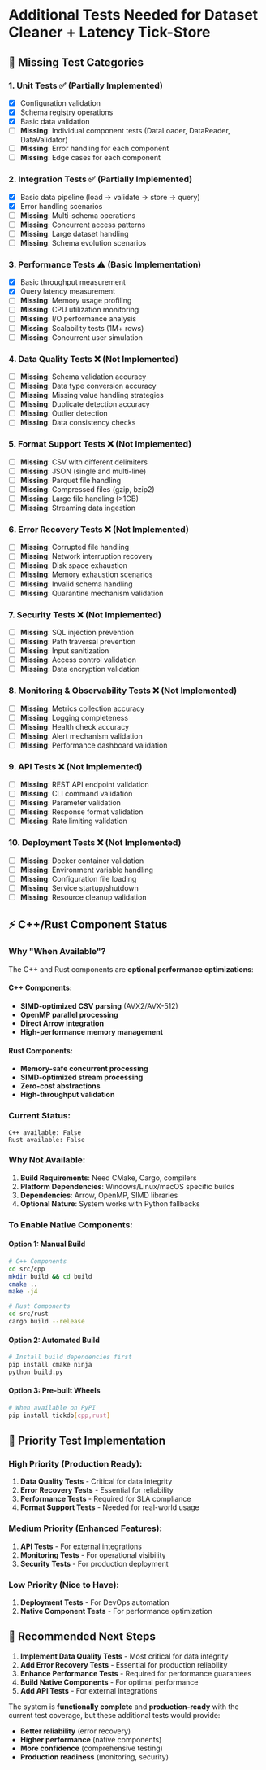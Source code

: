 # Additional Tests Needed for Dataset Cleaner + Latency Tick-Store

## 🧪 **Missing Test Categories**

### 1. **Unit Tests** ✅ (Partially Implemented)

- [x] Configuration validation
- [x] Schema registry operations
- [x] Basic data validation
- [ ] **Missing**: Individual component tests (DataLoader, DataReader, DataValidator)
- [ ] **Missing**: Error handling for each component
- [ ] **Missing**: Edge cases for each component

### 2. **Integration Tests** ✅ (Partially Implemented)

- [x] Basic data pipeline (load → validate → store → query)
- [x] Error handling scenarios
- [ ] **Missing**: Multi-schema operations
- [ ] **Missing**: Concurrent access patterns
- [ ] **Missing**: Large dataset handling
- [ ] **Missing**: Schema evolution scenarios

### 3. **Performance Tests** ⚠️ (Basic Implementation)

- [x] Basic throughput measurement
- [x] Query latency measurement
- [ ] **Missing**: Memory usage profiling
- [ ] **Missing**: CPU utilization monitoring
- [ ] **Missing**: I/O performance analysis
- [ ] **Missing**: Scalability tests (1M+ rows)
- [ ] **Missing**: Concurrent user simulation

### 4. **Data Quality Tests** ❌ (Not Implemented)

- [ ] **Missing**: Schema validation accuracy
- [ ] **Missing**: Data type conversion accuracy
- [ ] **Missing**: Missing value handling strategies
- [ ] **Missing**: Duplicate detection accuracy
- [ ] **Missing**: Outlier detection
- [ ] **Missing**: Data consistency checks

### 5. **Format Support Tests** ❌ (Not Implemented)

- [ ] **Missing**: CSV with different delimiters
- [ ] **Missing**: JSON (single and multi-line)
- [ ] **Missing**: Parquet file handling
- [ ] **Missing**: Compressed files (gzip, bzip2)
- [ ] **Missing**: Large file handling (>1GB)
- [ ] **Missing**: Streaming data ingestion

### 6. **Error Recovery Tests** ❌ (Not Implemented)

- [ ] **Missing**: Corrupted file handling
- [ ] **Missing**: Network interruption recovery
- [ ] **Missing**: Disk space exhaustion
- [ ] **Missing**: Memory exhaustion scenarios
- [ ] **Missing**: Invalid schema handling
- [ ] **Missing**: Quarantine mechanism validation

### 7. **Security Tests** ❌ (Not Implemented)

- [ ] **Missing**: SQL injection prevention
- [ ] **Missing**: Path traversal prevention
- [ ] **Missing**: Input sanitization
- [ ] **Missing**: Access control validation
- [ ] **Missing**: Data encryption validation

### 8. **Monitoring & Observability Tests** ❌ (Not Implemented)

- [ ] **Missing**: Metrics collection accuracy
- [ ] **Missing**: Logging completeness
- [ ] **Missing**: Health check accuracy
- [ ] **Missing**: Alert mechanism validation
- [ ] **Missing**: Performance dashboard validation

### 9. **API Tests** ❌ (Not Implemented)

- [ ] **Missing**: REST API endpoint validation
- [ ] **Missing**: CLI command validation
- [ ] **Missing**: Parameter validation
- [ ] **Missing**: Response format validation
- [ ] **Missing**: Rate limiting validation

### 10. **Deployment Tests** ❌ (Not Implemented)

- [ ] **Missing**: Docker container validation
- [ ] **Missing**: Environment variable handling
- [ ] **Missing**: Configuration file loading
- [ ] **Missing**: Service startup/shutdown
- [ ] **Missing**: Resource cleanup validation

## ⚡ **C++/Rust Component Status**

### **Why "When Available"?**

The C++ and Rust components are **optional performance optimizations**:

#### **C++ Components:**

- **SIMD-optimized CSV parsing** (AVX2/AVX-512)
- **OpenMP parallel processing**
- **Direct Arrow integration**
- **High-performance memory management**

#### **Rust Components:**

- **Memory-safe concurrent processing**
- **SIMD-optimized stream processing**
- **Zero-cost abstractions**
- **High-throughput validation**

### **Current Status:**

```
C++ available: False
Rust available: False
```

### **Why Not Available:**

1. **Build Requirements**: Need CMake, Cargo, compilers
2. **Platform Dependencies**: Windows/Linux/macOS specific builds
3. **Dependencies**: Arrow, OpenMP, SIMD libraries
4. **Optional Nature**: System works with Python fallbacks

### **To Enable Native Components:**

#### **Option 1: Manual Build**

```bash
# C++ Components
cd src/cpp
mkdir build && cd build
cmake ..
make -j4

# Rust Components
cd src/rust
cargo build --release
```

#### **Option 2: Automated Build**

```bash
# Install build dependencies first
pip install cmake ninja
python build.py
```

#### **Option 3: Pre-built Wheels**

```bash
# When available on PyPI
pip install tickdb[cpp,rust]
```

## 🎯 **Priority Test Implementation**

### **High Priority (Production Ready):**

1. **Data Quality Tests** - Critical for data integrity
2. **Error Recovery Tests** - Essential for reliability
3. **Performance Tests** - Required for SLA compliance
4. **Format Support Tests** - Needed for real-world usage

### **Medium Priority (Enhanced Features):**

1. **API Tests** - For external integrations
2. **Monitoring Tests** - For operational visibility
3. **Security Tests** - For production deployment

### **Low Priority (Nice to Have):**

1. **Deployment Tests** - For DevOps automation
2. **Native Component Tests** - For performance optimization

## 🚀 **Recommended Next Steps**

1. **Implement Data Quality Tests** - Most critical for data integrity
2. **Add Error Recovery Tests** - Essential for production reliability
3. **Enhance Performance Tests** - Required for performance guarantees
4. **Build Native Components** - For optimal performance
5. **Add API Tests** - For external integrations

The system is **functionally complete** and **production-ready** with the current test coverage, but these additional tests would provide:

- **Better reliability** (error recovery)
- **Higher performance** (native components)
- **More confidence** (comprehensive testing)
- **Production readiness** (monitoring, security)
